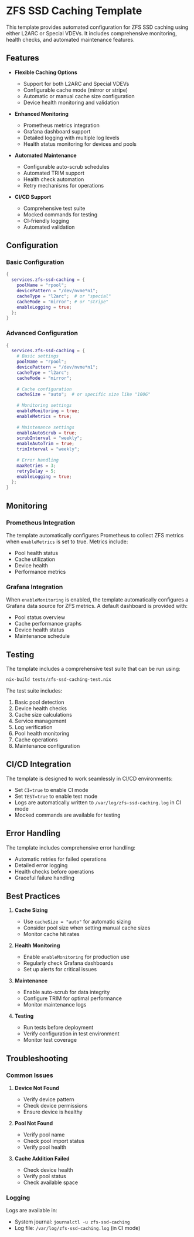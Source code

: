 # ZFS SSD Caching Template

This template provides automated configuration for ZFS SSD caching using either L2ARC or Special VDEVs. It includes comprehensive monitoring, health checks, and automated maintenance features.

## Features

- **Flexible Caching Options**
  - Support for both L2ARC and Special VDEVs
  - Configurable cache mode (mirror or stripe)
  - Automatic or manual cache size configuration
  - Device health monitoring and validation

- **Enhanced Monitoring**
  - Prometheus metrics integration
  - Grafana dashboard support
  - Detailed logging with multiple log levels
  - Health status monitoring for devices and pools

- **Automated Maintenance**
  - Configurable auto-scrub schedules
  - Automated TRIM support
  - Health check automation
  - Retry mechanisms for operations

- **CI/CD Support**
  - Comprehensive test suite
  - Mocked commands for testing
  - CI-friendly logging
  - Automated validation

## Configuration

### Basic Configuration

```nix
{
  services.zfs-ssd-caching = {
    poolName = "rpool";
    devicePattern = "/dev/nvme*n1";
    cacheType = "l2arc";  # or "special"
    cacheMode = "mirror"; # or "stripe"
    enableLogging = true;
  };
}
```

### Advanced Configuration

```nix
{
  services.zfs-ssd-caching = {
    # Basic settings
    poolName = "rpool";
    devicePattern = "/dev/nvme*n1";
    cacheType = "l2arc";
    cacheMode = "mirror";
    
    # Cache configuration
    cacheSize = "auto";  # or specific size like "100G"
    
    # Monitoring settings
    enableMonitoring = true;
    enableMetrics = true;
    
    # Maintenance settings
    enableAutoScrub = true;
    scrubInterval = "weekly";
    enableAutoTrim = true;
    trimInterval = "weekly";
    
    # Error handling
    maxRetries = 3;
    retryDelay = 5;
    enableLogging = true;
  };
}
```

## Monitoring

### Prometheus Integration

The template automatically configures Prometheus to collect ZFS metrics when `enableMetrics` is set to true. Metrics include:

- Pool health status
- Cache utilization
- Device health
- Performance metrics

### Grafana Integration

When `enableMonitoring` is enabled, the template automatically configures a Grafana data source for ZFS metrics. A default dashboard is provided with:

- Pool status overview
- Cache performance graphs
- Device health status
- Maintenance schedule

## Testing

The template includes a comprehensive test suite that can be run using:

```bash
nix-build tests/zfs-ssd-caching-test.nix
```

The test suite includes:

1. Basic pool detection
2. Device health checks
3. Cache size calculations
4. Service management
5. Log verification
6. Pool health monitoring
7. Cache operations
8. Maintenance configuration

## CI/CD Integration

The template is designed to work seamlessly in CI/CD environments:

- Set `CI=true` to enable CI mode
- Set `TEST=true` to enable test mode
- Logs are automatically written to `/var/log/zfs-ssd-caching.log` in CI mode
- Mocked commands are available for testing

## Error Handling

The template includes comprehensive error handling:

- Automatic retries for failed operations
- Detailed error logging
- Health checks before operations
- Graceful failure handling

## Best Practices

1. **Cache Sizing**
   - Use `cacheSize = "auto"` for automatic sizing
   - Consider pool size when setting manual cache sizes
   - Monitor cache hit rates

2. **Health Monitoring**
   - Enable `enableMonitoring` for production use
   - Regularly check Grafana dashboards
   - Set up alerts for critical issues

3. **Maintenance**
   - Enable auto-scrub for data integrity
   - Configure TRIM for optimal performance
   - Monitor maintenance logs

4. **Testing**
   - Run tests before deployment
   - Verify configuration in test environment
   - Monitor test coverage

## Troubleshooting

### Common Issues

1. **Device Not Found**
   - Verify device pattern
   - Check device permissions
   - Ensure device is healthy

2. **Pool Not Found**
   - Verify pool name
   - Check pool import status
   - Verify pool health

3. **Cache Addition Failed**
   - Check device health
   - Verify pool status
   - Check available space

### Logging

Logs are available in:

- System journal: `journalctl -u zfs-ssd-caching`
- Log file: `/var/log/zfs-ssd-caching.log` (in CI mode)
